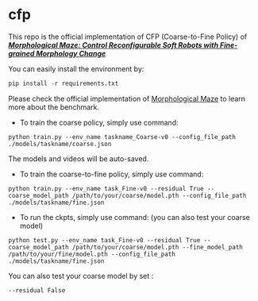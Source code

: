 # cfp

This repo is the official implementation of CFP (Coarse-to-Fine Policy) of ***[Morphological Maze: Control Reconfigurable Soft Robots with Fine-grained Morphology Change](https://morphologicalmaze.github.io/)***



You can easily install the environment by:

```python
pip install -r requirements.txt
```



Please check the official implementation of [Morphological Maze](https://github.com/suninghuang19/morphmaze) to learn more about the benchmark.



* To train the coarse policy, simply use command:

```shell
python train.py --env_name taskname_Coarse-v0 --config_file_path  ./models/taskname/coarse.json
```

The models and videos will be auto-saved.



* To train the coarse-to-fine policy, simply use command:

```shell
python train.py --env_name task_Fine-v0 --residual True --coarse_model_path /path/to/your/coarse/model.pth --config_file_path  ./models/taskname/fine.json
```



* To run the ckpts, simply use command: (you can also test your coarse model)

```
python test.py --env_name task_Fine-v0 --residual True --coarse_model_path /path/to/your/coarse/model.pth --fine_model_path /path/to/your/fine/model.pth --config_file_path  ./models/taskname/fine.json
```

You can also test your coarse model by set :

```shell
--residual False
```


